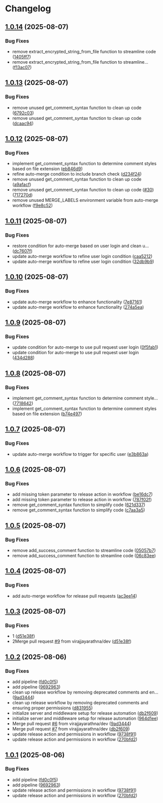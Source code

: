 # Changelog

## [1.0.14](https://github.com/virajjayarathna/release_automation/compare/v1.0.13...v1.0.14) (2025-08-07)


### Bug Fixes

* remove extract_encrypted_string_from_file function to streamline code ([1405ff7](https://github.com/virajjayarathna/release_automation/commit/1405ff7371a48ad1c825af1071fa37d10db74f4f))
* remove extract_encrypted_string_from_file function to streamline… ([f13ac07](https://github.com/virajjayarathna/release_automation/commit/f13ac0788169d52324ca1112391cf51516c33841))

## [1.0.13](https://github.com/virajjayarathna/release_automation/compare/v1.0.12...v1.0.13) (2025-08-07)


### Bug Fixes

* remove unused get_comment_syntax function to clean up code ([6792c03](https://github.com/virajjayarathna/release_automation/commit/6792c03ec912f3c3d2c40702529d29a307364ac0))
* remove unused get_comment_syntax function to clean up code ([dcaac94](https://github.com/virajjayarathna/release_automation/commit/dcaac9426e5089c5cdf66d6d3e1adfd2dd7a02a4))

## [1.0.12](https://github.com/virajjayarathna/release_automation/compare/v1.0.11...v1.0.12) (2025-08-07)


### Bug Fixes

* implement get_comment_syntax function to determine comment styles based on file extension ([eb846d9](https://github.com/virajjayarathna/release_automation/commit/eb846d976b2bea6155fc5617e2f061584ee06fb9))
* refine auto-merge condition to include branch check ([d234f24](https://github.com/virajjayarathna/release_automation/commit/d234f24565ac62b75f721f3f3c9408a703c79841))
* remove unused get_comment_syntax function to clean up code ([a9afacf](https://github.com/virajjayarathna/release_automation/commit/a9afacf190728329c2c5c6ac247c4880ae28c91a))
* remove unused get_comment_syntax function to clean up code ([#30](https://github.com/virajjayarathna/release_automation/issues/30)) ([717270d](https://github.com/virajjayarathna/release_automation/commit/717270dd58cbb5a67de2b2145581c0e182a7d3f1))
* remove unused MERGE_LABELS environment variable from auto-merge workflow ([f9e8c52](https://github.com/virajjayarathna/release_automation/commit/f9e8c52018eebd4a616a2406d06bf85090ee5aa7))

## [1.0.11](https://github.com/virajjayarathna/release_automation/compare/v1.0.10...v1.0.11) (2025-08-07)


### Bug Fixes

* restore condition for auto-merge based on user login and clean u… ([dc7607f](https://github.com/virajjayarathna/release_automation/commit/dc7607fcfc009fd39ad57dec500bdbd93e22b871))
* update auto-merge workflow to refine user login condition ([caa5212](https://github.com/virajjayarathna/release_automation/commit/caa5212c1d5df0b9681a3d85e5839abab8056fce))
* update auto-merge workflow to refine user login condition ([32db9b9](https://github.com/virajjayarathna/release_automation/commit/32db9b9b060da58e1d68026392b67a69d7ac6865))

## [1.0.10](https://github.com/virajjayarathna/release_automation/compare/v1.0.9...v1.0.10) (2025-08-07)


### Bug Fixes

* update auto-merge workflow to enhance functionality ([7e87161](https://github.com/virajjayarathna/release_automation/commit/7e871615d649cc48889d67fd0b6e606ca1895529))
* update auto-merge workflow to enhance functionality ([274a5ea](https://github.com/virajjayarathna/release_automation/commit/274a5ea3ef7171bc90fecf4013087301041b9f01))

## [1.0.9](https://github.com/virajjayarathna/release_automation/compare/v1.0.8...v1.0.9) (2025-08-07)


### Bug Fixes

* update condition for auto-merge to use pull request user login ([0f5fab1](https://github.com/virajjayarathna/release_automation/commit/0f5fab1f083df895bacb03d7b6bccdd6c27c5830))
* update condition for auto-merge to use pull request user login ([434d288](https://github.com/virajjayarathna/release_automation/commit/434d2889af684c5ab07e834437acbcd954953782))

## [1.0.8](https://github.com/virajjayarathna/release_automation/compare/v1.0.7...v1.0.8) (2025-08-07)


### Bug Fixes

* implement get_comment_syntax function to determine comment style… ([7718642](https://github.com/virajjayarathna/release_automation/commit/77186423647460641087c92c63541a7e25d92d11))
* implement get_comment_syntax function to determine comment styles based on file extension ([b74e497](https://github.com/virajjayarathna/release_automation/commit/b74e4974051c8d8f4b520b0472058fb6c2ffc0bf))

## [1.0.7](https://github.com/virajjayarathna/release_automation/compare/v1.0.6...v1.0.7) (2025-08-07)


### Bug Fixes

* update auto-merge workflow to trigger for specific user ([e3b863a](https://github.com/virajjayarathna/release_automation/commit/e3b863a74adb6c95b0638abbd5f6add207e0d9c8))

## [1.0.6](https://github.com/virajjayarathna/release_automation/compare/v1.0.5...v1.0.6) (2025-08-07)


### Bug Fixes

* add missing token parameter to release action in workflow ([be16dc7](https://github.com/virajjayarathna/release_automation/commit/be16dc70caef5e13de5c92b591b3aeee7dd55a44))
* add missing token parameter to release action in workflow ([787f02f](https://github.com/virajjayarathna/release_automation/commit/787f02f785085cfa1522b067ddd08b36b1042d7e))
* remove get_comment_syntax function to simplify code ([621d337](https://github.com/virajjayarathna/release_automation/commit/621d33792f8a7f64844b32b17c4807db1151069b))
* remove get_comment_syntax function to simplify code ([c7aa3a5](https://github.com/virajjayarathna/release_automation/commit/c7aa3a545e0feb7e98615056c6e2300ee237f0ba))

## [1.0.5](https://github.com/virajjayarathna/release_automation/compare/v1.0.4...v1.0.5) (2025-08-07)


### Bug Fixes

* remove add_success_comment function to streamline code ([05057b7](https://github.com/virajjayarathna/release_automation/commit/05057b7ec8d124dec9ff485fc3855812f6a5f84e))
* remove add_success_comment function to streamline code ([06c83ee](https://github.com/virajjayarathna/release_automation/commit/06c83ee4fb5a8621159ef497b5a04a25dadc8fcc))

## [1.0.4](https://github.com/virajjayarathna/release_automation/compare/v1.0.3...v1.0.4) (2025-08-07)


### Bug Fixes

* add auto-merge workflow for release pull requests ([ac3ee14](https://github.com/virajjayarathna/release_automation/commit/ac3ee147cd37bdb2a64747e8350128895a28156c))

## [1.0.3](https://github.com/virajjayarathna/release_automation/compare/v1.0.2...v1.0.3) (2025-08-07)


### Bug Fixes

* 1 ([d51e38f](https://github.com/virajjayarathna/release_automation/commit/d51e38f83743e6c6b9ab2874e3176481589e210e))
* 2Merge pull request [#9](https://github.com/virajjayarathna/release_automation/issues/9) from virajjayarathna/dev ([d51e38f](https://github.com/virajjayarathna/release_automation/commit/d51e38f83743e6c6b9ab2874e3176481589e210e))

## [1.0.2](https://github.com/virajjayarathna/release_automation/compare/v1.0.1...v1.0.2) (2025-08-06)


### Bug Fixes

* add pipeline ([fd0c0f5](https://github.com/virajjayarathna/release_automation/commit/fd0c0f5d25bb30f8ae45bad0c7e147958b1af93c))
* add pipeline ([9692963](https://github.com/virajjayarathna/release_automation/commit/96929639b7ec04702a4e1c3ea306ba9cc39d0557))
* clean up release workflow by removing deprecated comments and en… ([9ad3444](https://github.com/virajjayarathna/release_automation/commit/9ad3444980214b639a83bb07622101a94d208b94))
* clean up release workflow by removing deprecated comments and ensuring proper permissions ([d831955](https://github.com/virajjayarathna/release_automation/commit/d83195543693ee7c465fcfa083aec7ef581015c9))
* initialize server and middleware setup for release automation ([db2f609](https://github.com/virajjayarathna/release_automation/commit/db2f609efb3a4be41e3ef89e8c2ac6689e7404e4))
* initialize server and middleware setup for release automation ([964d1ee](https://github.com/virajjayarathna/release_automation/commit/964d1eefa32a5fb991c95cb2f9b9a0e513da6790))
* Merge pull request [#6](https://github.com/virajjayarathna/release_automation/issues/6) from virajjayarathna/dev ([9ad3444](https://github.com/virajjayarathna/release_automation/commit/9ad3444980214b639a83bb07622101a94d208b94))
* Merge pull request [#7](https://github.com/virajjayarathna/release_automation/issues/7) from virajjayarathna/dev ([db2f609](https://github.com/virajjayarathna/release_automation/commit/db2f609efb3a4be41e3ef89e8c2ac6689e7404e4))
* update release action and permissions in workflow ([9738f91](https://github.com/virajjayarathna/release_automation/commit/9738f9179c4c7aef10a5d64d24bc701f3ec2431a))
* update release action and permissions in workflow ([270bfd2](https://github.com/virajjayarathna/release_automation/commit/270bfd2fc3858d3c3dc57f81c8605983ce505c42))

## [1.0.1](https://github.com/virajjayarathna/release_automation/compare/v1.0.0...v1.0.1) (2025-08-06)


### Bug Fixes

* add pipeline ([fd0c0f5](https://github.com/virajjayarathna/release_automation/commit/fd0c0f5d25bb30f8ae45bad0c7e147958b1af93c))
* add pipeline ([9692963](https://github.com/virajjayarathna/release_automation/commit/96929639b7ec04702a4e1c3ea306ba9cc39d0557))
* update release action and permissions in workflow ([9738f91](https://github.com/virajjayarathna/release_automation/commit/9738f9179c4c7aef10a5d64d24bc701f3ec2431a))
* update release action and permissions in workflow ([270bfd2](https://github.com/virajjayarathna/release_automation/commit/270bfd2fc3858d3c3dc57f81c8605983ce505c42))

